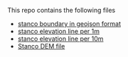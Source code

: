 This repo contains the following files

- [stanco boundary in geojson format](stanco.geojson)
- [stanco elevation line per 1m](stanco_1m.geojson)
- [stanco elevation line per 10m](stanco_10m.geojson) 
- [Stanco DEM file](stanco_1m.tif) 
